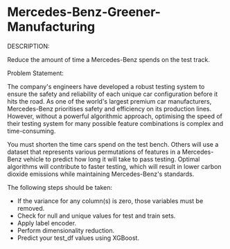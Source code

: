# Mercedes-Benz-Greener-Manufacturing

DESCRIPTION:

Reduce the amount of time a Mercedes-Benz spends on the test track.

Problem Statement:

The company's engineers have developed a robust testing system to ensure the safety and reliability of each unique car configuration before it hits the road. As one of the world's largest premium car manufacturers, Mercedes-Benz prioritises safety and efficiency on its production lines. However, without a powerful algorithmic approach, optimising the speed of their testing system for many possible feature combinations is complex and time-consuming.

You must shorten the time cars spend on the test bench. Others will use a dataset that represents various permutations of features in a Mercedes-Benz vehicle to predict how long it will take to pass testing. Optimal algorithms will contribute to faster testing, which will result in lower carbon dioxide emissions while maintaining Mercedes-Benz's standards.

The following steps should be taken:

- If the variance for any column(s) is zero, those variables must be removed.
- Check for null and unique values for test and train sets.
- Apply label encoder.
- Perform dimensionality reduction.
- Predict your test_df values using XGBoost.
